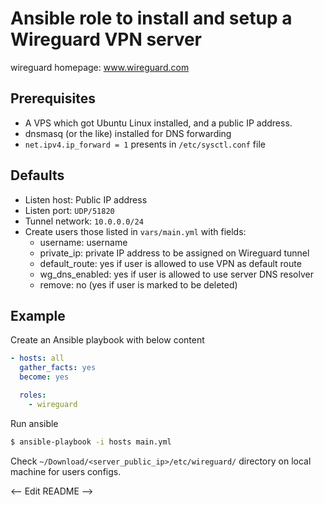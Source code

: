 # Ansible role to install and setup a Wireguard VPN server

wireguard homepage: www.wireguard.com

## Prerequisites

* A VPS which got Ubuntu Linux installed, and a public IP address.
* dnsmasq (or the like) installed for DNS forwarding
* `net.ipv4.ip_forward = 1` presents in `/etc/sysctl.conf` file

## Defaults

* Listen host: Public IP address
* Listen port: `UDP/51820`
* Tunnel network: `10.0.0.0/24`
* Create users those listed in `vars/main.yml` with fields:
  *  username: username
  *  private_ip: private IP address to be assigned on Wireguard tunnel
  *  default_route: yes if user is allowed to use VPN as default route
  *  wg_dns_enabled: yes if user is allowed to use server DNS resolver
  *  remove: no (yes if user is marked to be deleted)

## Example

Create an Ansible playbook with below content

```yml
- hosts: all
  gather_facts: yes
  become: yes

  roles:
    - wireguard
```

Run ansible

```sh
$ ansible-playbook -i hosts main.yml
```

Check `~/Download/<server_public_ip>/etc/wireguard/` directory on local 
machine for users configs.

<-- Edit README -->
